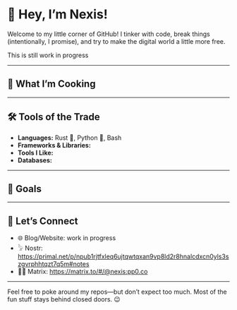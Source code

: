 # 👾 Hey, I’m Nexis!  

Welcome to my little corner of GitHub! I tinker with code, break things (intentionally, I promise), and try to make the digital world a little more free.  

This is still work in progress 

---

## 🍳 What I’m Cooking  

---

## 🛠️ Tools of the Trade  

- **Languages:** Rust 🦀, Python 🐍, Bash 
- **Frameworks & Libraries:** 
- **Tools I Like:**
- **Databases:**
  
---

## 🎯 Goals  

---

## 📡 Let’s Connect  

- 🌐 Blog/Website: work in progress
- 𓅦 Nostr: https://primal.net/p/npub1rjtfxleq6ujtqwtqxan9vp8ld2r8hnalcdxcn0yls3szgvrphhtqzt7q5m#notes
- 🕵️‍♂️ Matrix: https://matrix.to/#/@nexis:pp0.co

---

Feel free to poke around my repos—but don’t expect too much. Most of the fun stuff stays behind closed doors. 😉
